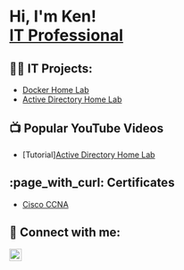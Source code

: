 <h1>Hi, I'm Ken! <br/><a href="https://www.linkedin.com/in/ken-pennell/">IT Professional</a>

<h2>👨‍💻 IT Projects:</h2>

- [Docker Home Lab](https://github.com/ken-pennell/label)
- [Active Directory Home Lab](https://github.com/ken-pennell/ActiveDirectoryLab)

<h2>📺 Popular YouTube Videos</h2>

- [Tutorial][Active Directory Home Lab](https://youtube.com)

<h2>:page_with_curl: Certificates</h2>

- [Cisco CCNA](https://www.credly.com/badges/db12aa6f-3b4e-4360-a7f3-8586982e03ea/public_url)


<h2> 🤳 Connect with me:</h2>

[<img align="left" alt="JoshMadakor | LinkedIn" width="22px" src="https://cdn.jsdelivr.net/npm/simple-icons@v3/icons/linkedin.svg" />][linkedin]

[linkedin]: https://linkedin.com/in/ken-pennell

<!--
**joshmadakor1/joshmadakor1** is a ✨ _special_ ✨ repository because its `README.md` (this file) appears on your GitHub profile.

Here are some ideas to get you started:

- 🔭 I’m currently working on ...
- 🌱 I’m currently learning ...
- 👯 I’m looking to collaborate on ...
- 🤔 I’m looking for help with ...
- 💬 Ask me about ...
- 📫 How to reach me: ...
- 😄 Pronouns: ...
- ⚡ Fun fact: ...
-->
